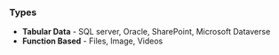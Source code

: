 ### Types
- **Tabular Data** - SQL server, Oracle, SharePoint, Microsoft Dataverse
- **Function Based** - Files, Image, Videos
